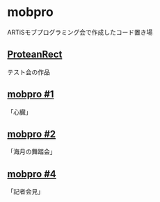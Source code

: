 # mobpro
ARTiSモブプログラミング会で作成したコード置き場

## [ProteanRect](./ProteanRect)
テスト会の作品

## [mobpro #1](./mobpro1)
「心臓」

## [mobpro #2](./mobpro2)
「海月の舞踏会」

## [mobpro #4](./mobpro4)
「記者会見」